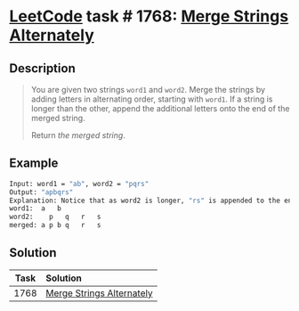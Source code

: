 # [LeetCode][leetcode] task # 1768: [Merge Strings Alternately][task]

Description
-----------

> You are given two strings `word1` and `word2`.
> Merge the strings by adding letters in alternating order, starting with `word1`.
> If a string is longer than the other, append the additional letters onto the end of the merged string.
> 
> Return _the merged string_.

Example
-------

```sh
Input: word1 = "ab", word2 = "pqrs"
Output: "apbqrs"
Explanation: Notice that as word2 is longer, "rs" is appended to the end.
word1:  a   b 
word2:    p   q   r   s
merged: a p b q   r   s
```

Solution
--------

| Task | Solution                              |
|:----:|:--------------------------------------|
| 1768 | [Merge Strings Alternately][solution] |


[leetcode]: <http://leetcode.com/>
[task]: <https://leetcode.com/problems/merge-strings-alternately/>
[solution]: <https://github.com/wellaxis/praxis-leetcode/blob/main/src/main/java/com/witalis/praxis/leetcode/task/h18/p1768/option/Practice.java>
